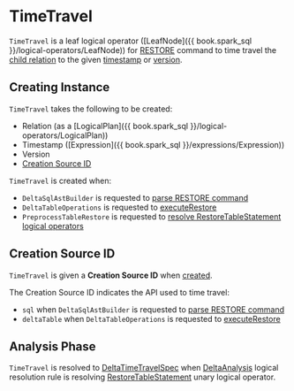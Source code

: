 # TimeTravel

`TimeTravel` is a leaf logical operator ([LeafNode]({{ book.spark_sql }}/logical-operators/LeafNode)) for [RESTORE](index.md) command to time travel the [child relation](#relation) to the given [timestamp](#timestamp) or [version](#version).

## Creating Instance

`TimeTravel` takes the following to be created:

* <span id="relation"> Relation (as a [LogicalPlan]({{ book.spark_sql }}/logical-operators/LogicalPlan))
* <span id="timestamp"> Timestamp ([Expression]({{ book.spark_sql }}/expressions/Expression))
* <span id="version"> Version
* [Creation Source ID](#creationSource)

`TimeTravel` is created when:

* `DeltaSqlAstBuilder` is requested to [parse RESTORE command](../../sql/DeltaSqlAstBuilder.md#maybeTimeTravelChild)
* `DeltaTableOperations` is requested to [executeRestore](../../DeltaTableOperations.md#executeRestore)
* `PreprocessTableRestore` is requested to [resolve RestoreTableStatement logical operators](../../PreprocessTableRestore.md#executeRestore)

## <span id="creationSource"> Creation Source ID

`TimeTravel` is given a **Creation Source ID** when [created](#creating-instance).

The Creation Source ID indicates the API used to time travel:

* `sql` when `DeltaSqlAstBuilder` is requested to [parse RESTORE command](../../sql/DeltaSqlAstBuilder.md#maybeTimeTravelChild)
* `deltaTable` when `DeltaTableOperations` is requested to [executeRestore](../../DeltaTableOperations.md#executeRestore)

## Analysis Phase

`TimeTravel` is resolved to [DeltaTimeTravelSpec](../../DeltaTimeTravelSpec.md) when [DeltaAnalysis](../../DeltaAnalysis.md) logical resolution rule is resolving [RestoreTableStatement](RestoreTableStatement.md) unary logical operator.
